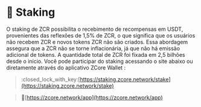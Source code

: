 # 🔐 Staking

O staking de ZCR possibilita o recebimento de recompensas em USDT, provenientes das reflexões de 1,5% de ZCR, o que significa que os usuários não recebem ZCR e novos tokens ZCR não são criados. Essa abordagem assegura que a ZCR não se torne inflacionária, já que não há emissão adicional de tokens. A quantidade total de ZCR foi fixada em 2,5 bilhões desde o início. Você pode participar do staking acessando o site abaixo ou diretamente através do aplicativo ZCore Wallet :

> :closed\_lock\_with\_key:[https://staking.zcore.network/stake](https://staking.zcore.network/stake)

> :calling:[https://zcore.network/app](https://zcore.network/app)
